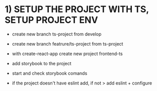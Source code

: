 # 1) SETUP THE PROJECT WITH TS, SETUP PROJECT ENV

* create new branch ts-project from develop

* create new branch featrure/ts-project from ts-project

* with create-react-app create new project frontend-ts

* add storybook to the project

* start and check storybook comands

* if the project doesn't have eslint add, if not > add eslint + configure

